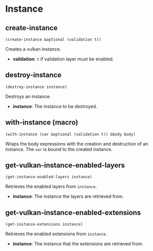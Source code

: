 
# Instance

## create-instance

```
(create-instance &optional (validation t))
```

Creates a vulkan instance.

* **validation**: `t` if validation layer must be enabled.

## destroy-instance

```
(destroy-instance instance)
```

Destroys an instance.

* **instance**: The instance to be destroyed.

## with-instance (macro)

```
(with-instance (var &optional (validation t)) &body body)
```

Wraps the body expressions with the creation and destruction of an instance. The `var` is bound to the created instance.

## get-vulkan-instance-enabled-layers

```
(get-instance-enabled-layers instance)
```

Retrieves the enabled layers from `instance`.

* **instance**: The instance the layers are retrieved from.

## get-vulkan-instance-enabled-extensions

```
(get-instance-extensions instance)
```

Retrieves the enabled extensions from `instance`.

* **instance**: The instance that the extensions are retrieved from.

